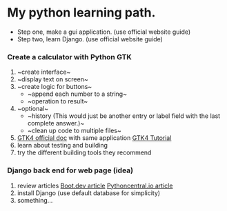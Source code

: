 # My python learning path.
* Step one, make a gui application. (use official website guide)
* Step two, learn Django. (use official website guide)
### Create a calculator with Python GTK
1. ~create interface~
2. ~display text on screen~
3. ~create logic for buttons~
    - ~append each number to a string~
    - ~operation to result~
4. ~optional~
    - ~history (This would just be another entry or label field with the last complete answer.)~
    - ~clean up code to multiple files~
5. [GTK4 official doc](https://docs.gtk.org/gtk4/) with same application [GTK4 Tutorial](https://github.com/Taiko2k/GTK4PythonTutorial)
6. learn about testing and building
7. try the different building tools they recommend

### Django back end for web page (idea)
1. review articles [Boot.dev article](https://blog.boot.dev/backend/become-backend-developer/and) [Pythoncentral.io article](https://www.pythoncentral.io/how-to-create-a-website-with-python-for-beginners/)
2. install Django (use default database for simplicity)
3. something...
